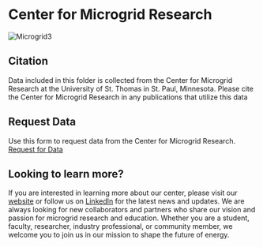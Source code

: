 # Center for Microgrid Research
![Microgrid3](https://github.com/UST-Center-for-Microgrid-Research/Data/assets/131385087/c7afbc89-0c0c-4117-877f-a126e174577c)

## Citation
Data included in this folder is collected from the Center for Microgrid Research at the University of St. Thomas in St. Paul, Minnesota. Please cite the Center for Microgrid Research in any publications that utilize this data

## Request Data
Use this form to request data from the Center for Microgrid Research. <br>
[Request for Data](https://forms.office.com/Pages/ResponsePage.aspx?id=ef-BoIwx7EWV8zjrwoAUcu-vukI7k7dNlMyaJ19ycY5URVk0NDZGS0JRWklQQVpITFhHMEg1NTk1TC4u)

## Looking to learn more?
If you are interested in learning more about our center, please visit our [website](https://engineering.stthomas.edu/industry/microgrid-research-center/) or follow us on [LinkedIn](https://www.linkedin.com/company/st-thomas-center-for-microgrid-research/) for the latest news and updates.
We are always looking for new collaborators and partners who share our vision and passion for microgrid research and education. Whether you are a student, faculty, researcher, industry professional, or community member, we welcome you to join us in our mission to shape the future of energy.

